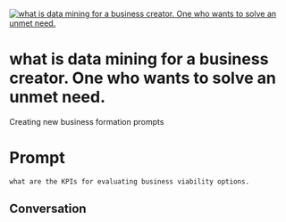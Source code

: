 
[![what is data mining for a business creator.  One who wants to solve an unmet need.](https://flow-prompt-covers.s3.us-west-1.amazonaws.com/icon/Impressionist/i2.png)]()
# what is data mining for a business creator.  One who wants to solve an unmet need. 
Creating new business formation prompts

# Prompt

```
what are the KPIs for evaluating business viability options.

```

## Conversation




